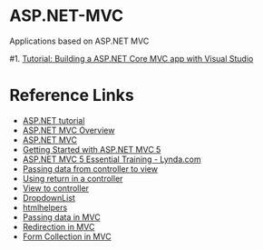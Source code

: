 # ASP.NET-MVC
Applications based on ASP.NET MVC

#1.  [Tutorial: Building a ASP.NET Core MVC app with Visual Studio](https://docs.asp.net/en/latest/tutorials/first-mvc-app/adding-controller.html)



# Reference Links
* [ASP.NET tutorial](http://www.tutorialsteacher.com/mvc/asp.net-mvc-tutorials)
* [ASP.NET MVC Overview](http://msdn.microsoft.com/en-us/library/dd381412%28v=vs.100%29.aspx)
* [ASP.NET MVC](http://web.csulb.edu/~pnguyen/cecs475/pdf/aspnetmvc.pdf)
* [Getting Started with ASP.NET MVC 5](http://www.asp.net/mvc/overview/getting-started/introduction/getting-started)
* [ASP.NET MVC 5 Essential Training - Lynda.com](https://csulb.okta.com/login/login.htm?fromURI=%2Fapp%2FUserHome)
* [Passing data from controller to view](http://web.csulb.edu/~pnguyen/cecs475/pdf/mvcdata.pdf)
* [Using return in a controller](http://web.csulb.edu/~pnguyen/cecs475/pdf/mvcdirect.pdf)
* [View to controller](http://web.csulb.edu/~pnguyen/cecs475/pdf/Viewtocontroller.pdf)
* [DropdownList](http://web.csulb.edu/~pnguyen/cecs475/pdf/mvc/DropdownList.docx)
* [htmlhelpers](http://web.csulb.edu/~pnguyen/cecs475/pdf/mvc/htmlhelpers.docx)
* [Passing data in MVC](http://web.csulb.edu/~pnguyen/cecs475/pdf/mvc/PassingDataMVC.docx)
* [Redirection in MVC](http://web.csulb.edu/~pnguyen/cecs475/pdf/mvc/redirectionMVC.docx)
* [Form Collection in MVC](http://web.csulb.edu/~pnguyen/cecs475/pdf/mvc/formcollectionmvc.docx)
